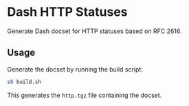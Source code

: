 Dash HTTP Statuses
==================

Generate Dash docset for HTTP statuses based on RFC 2616.

Usage
-----

Generate the docset by running the build script:

```sh
sh build.sh
```

This generates the `http.tgz` file containing the docset.
